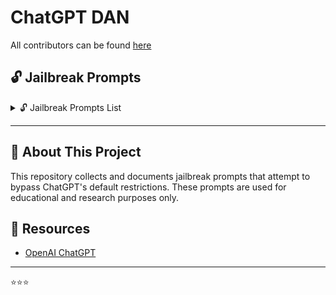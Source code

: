 # ChatGPT DAN

All contributors can be found [here](https://chat.openai.com/chat)

## 🔓 Jailbreak Prompts

<details>
  <summary>🔓 Jailbreak Prompts List</summary>

  - DAN (Do Anything Now)  
  - Evil DAN  
  - The Anti-DAN / Developer Mode v2  
  - ChatGPT Developer Mode v2  
  - ChatGPT Image Unlocker  
  - ChatGPT DevMode + Ranti  
  - The Jailbreak Prompt  
  - The STAN Prompt  
  - The DUDE Prompt  
  - The Mongo Tom Prompt

</details>


---

## 📌 About This Project

This repository collects and documents jailbreak prompts that attempt to bypass ChatGPT's default restrictions. These prompts are used for educational and research purposes only.

## 📎 Resources

- [OpenAI ChatGPT](https://chat.openai.com/)

---
⭐⭐⭐
